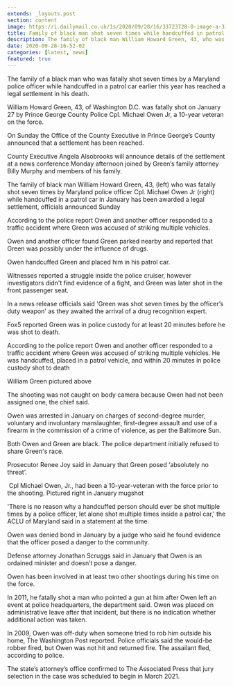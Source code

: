 ```yaml
---
extends: _layouts.post
section: content
image: https://i.dailymail.co.uk/1s/2020/09/28/16/33723728-0-image-a-31_1601305292372.jpg 
title: Family of black man shot seven times while handcuffed in patrol car reach $20million settlement 
description: The family of black man William Howard Green, 43, who was fatally shot seven times by a veteran Maryland police officer in January, has reached a $20million settlement with Prince George county. 
date: 2020-09-28-16-52-02 
categories: [latest, news] 
featured: true 
--- 
```

The family of a black man who was fatally shot seven times by a Maryland police officer while handcuffed in a patrol car earlier this year has reached a legal settlement in his death.

William Howard Green, 43, of Washington D.C. was fatally shot on January 27 by Prince George County Police Cpl. Michael Owen Jr, a 10-year veteran on the force. 

On Sunday the Office of the County Executive in Prince George’s County announced that a settlement has been reached.

County Executive Angela Alsobrooks will announce details of the settlement at a news conference Monday afternoon joined by Green’s family attorney Billy Murphy and members of his family.

The family of black man William Howard Green, 43, (left) who was fatally shot seven times by Maryland police officer Cpl. Michael Owen Jr (right) while handcuffed in a patrol car in January has been awarded a legal settlement, officials announced Sunday

According to the police report Owen and another officer responded to a traffic accident where Green was accused of striking multiple vehicles.

Owen and another officer found Green parked nearby and reported that Green was possibly under the influence of drugs. 

Owen handcuffed Green and placed him in his patrol car.

Witnesses reported a struggle inside the police cruiser, however investigators didn't find evidence of a fight, and Green was later shot in the front passenger seat.

In a news release officials said 'Green was shot seven times by the officer’s duty weapon' as they awaited the arrival of a drug recognition expert.

Fox5 reported Green was in police custody for at least 20 minutes before he was shot to death. 

According to the police report Owen and another officer responded to a traffic accident where Green was accused of striking multiple vehicles. He was handcuffed, placed in a patrol vehicle, and within 20 minutes in police custody shot to death

William Green pictured above

The shooting was not caught on body camera because Owen had not been assigned one, the chief said. 

Owen was arrested in January on charges of second-degree murder, voluntary and involuntary manslaughter, first-degree assault and use of a firearm in the commission of a crime of violence, as per the Baltimore Sun. 

Both Owen and Green are black. The police department initially refused to share Green's race. 

Prosecutor Renee Joy said in January that Green posed ‘absolutely no threat’. 

 Cpl Michael Owen, Jr., had been a 10-year-veteran with the force prior to the shooting. Pictured right in January mugshot

'There is no reason why a handcuffed person should ever be shot multiple times by a police officer, let alone shot multiple times inside a patrol car,' the ACLU of Maryland said in a statement at the time.  

Owen was denied bond in January by a judge who said he found evidence that the officer posed a danger to the community.

Defense attorney Jonathan Scruggs said in January that Owen is an ordained minister and doesn’t pose a danger.

Owen has been involved in at least two other shootings during his time on the force. 

In 2011, he fatally shot a man who pointed a gun at him after Owen left an event at police headquarters, the department said. Owen was placed on administrative leave after that incident, but there is no indication whether additional action was taken.

In 2009, Owen was off-duty when someone tried to rob him outside his home, The Washington Post reported. Police officials said the would-be robber fired, but Owen was not hit and returned fire. The assailant fled, according to police. 

The state’s attorney’s office confirmed to The Associated Press that jury selection in the case was scheduled to begin in March 2021.

